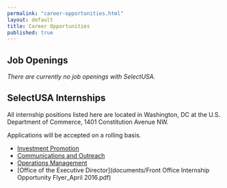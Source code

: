 ```yaml
---
permalink: "career-opportunities.html"
layout: default
title: Career Opportunities
published: true
---
```


## Job Openings

_There are currently no job openings with SelectUSA._

## SelectUSA Internships&nbsp;

All internship positions listed here are located in Washington, DC at the U.S. Department of Commerce, 1401 Constitution Avenue NW.

Applications will be accepted on a rolling basis.

* [Investment Promotion](documents/investment_promotion_internship.pdf)
* [Communications and Outreach](documents/communications__outreach_internship.pdf)
* [Operations Management](documents/operations_management_internship.pdf)
* [Office of the Executive Director](documents/Front Office Internship Opportunity Flyer_April 2016.pdf)
